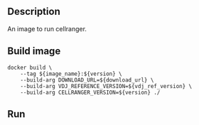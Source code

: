 ## Description

An image to run cellranger.

## Build image
```{bash}
docker build \
    --tag ${image_name}:${version} \
    --build-arg DOWNLOAD_URL=${download_url} \
    --build-arg VDJ_REFERENCE_VERSION=${vdj_ref_version} \
    --build-arg CELLRANGER_VERSION=${version} ./
```

## Run
```{bash}

```